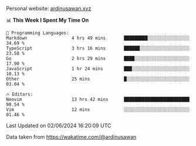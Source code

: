 Personal website: [ardinusawan.xyz](https://ardinusawan.xyz)

<!--START_SECTION:waka-->
📊 **This Week I Spent My Time On** 

```text
💬 Programming Languages: 
Markdown                 4 hrs 49 mins       █████████░░░░░░░░░░░░░░░░   34.69 % 
TypeScript               3 hrs 16 mins       ██████░░░░░░░░░░░░░░░░░░░   23.58 % 
Go                       2 hrs 29 mins       ████░░░░░░░░░░░░░░░░░░░░░   17.90 % 
JavaScript               1 hr 24 mins        ███░░░░░░░░░░░░░░░░░░░░░░   10.13 % 
Other                    25 mins             █░░░░░░░░░░░░░░░░░░░░░░░░   03.04 % 

🔥 Editors: 
Neovim                   13 hrs 42 mins      █████████████████████████   98.54 % 
Vim                      12 mins             ░░░░░░░░░░░░░░░░░░░░░░░░░   01.46 % 
```


 Last Updated on 02/06/2024 16:20:09 UTC
<!--END_SECTION:waka-->
Data taken from https://wakatime.com/@ardinusawan
